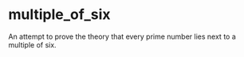 # multiple_of_six
An attempt to prove the theory that every prime number lies next to a multiple of six.
